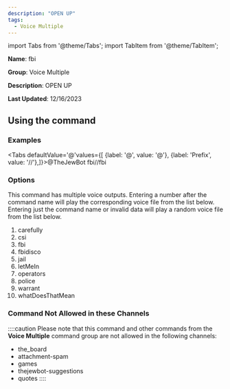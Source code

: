 ```yaml
---
description: "OPEN UP"
tags:
  - Voice Multiple
---
```

import Tabs from '@theme/Tabs';
import TabItem from '@theme/TabItem';

**Name**: fbi

**Group**: Voice Multiple

**Description**: OPEN UP

**Last Updated**: 12/16/2023

## Using the command

### Examples
<Tabs defaultValue='@'values={[ {label: '@', value: '@'}, {label: 'Prefix', value: '//'},]}><TabItem value='@'>@TheJewBot fbi</TabItem><TabItem value='//'>//fbi</TabItem></Tabs>

### Options

This command has multiple voice outputs. Entering a number after the command name will play the corresponding voice file from the list below. Entering just the command name or invalid data will play a random voice file from the list below.

 1. carefully
 1. csi
 1. fbi
 1. fbidisco
 1. jail
 1. letMeIn
 1. operators
 1. police
 1. warrant
 1. whatDoesThatMean

### Command Not Allowed in these Channels
::::caution Please note that this command and other commands from the **Voice Multiple** command group are not allowed in the following channels:
- the_board
- attachment-spam
- games
- thejewbot-suggestions
- quotes
::::